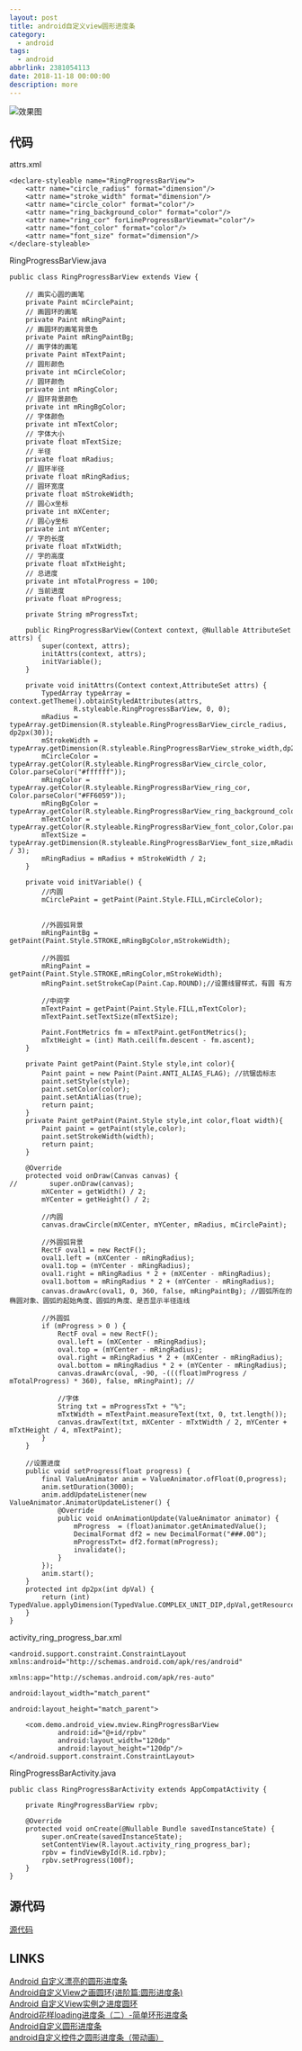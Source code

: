 ```yaml
---
layout: post
title: android自定义view圆形进度条
category: 
  - android
tags: 
  - android
abbrlink: 2381054113
date: 2018-11-18 00:00:00
description: more
---
```


![效果图](https://coding.net/u/tea9/p/image/git/raw/master/blog_img/24/03.jpg)

## 代码

attrs.xml  

    <declare-styleable name="RingProgressBarView">
        <attr name="circle_radius" format="dimension"/>
        <attr name="stroke_width" format="dimension"/>
        <attr name="circle_color" format="color"/>
        <attr name="ring_background_color" format="color"/>
        <attr name="ring_cor" forLineProgressBarViewmat="color"/>
        <attr name="font_color" format="color"/>
        <attr name="font_size" format="dimension"/>
    </declare-styleable>


RingProgressBarView.java  

    public class RingProgressBarView extends View {

        // 画实心圆的画笔
        private Paint mCirclePaint;
        // 画圆环的画笔
        private Paint mRingPaint;
        // 画圆环的画笔背景色
        private Paint mRingPaintBg;
        // 画字体的画笔
        private Paint mTextPaint;
        // 圆形颜色
        private int mCircleColor;
        // 圆环颜色
        private int mRingColor;
        // 圆环背景颜色
        private int mRingBgColor;
        // 字体颜色
        private int mTextColor;
        // 字体大小
        private float mTextSize;
        // 半径
        private float mRadius;
        // 圆环半径
        private float mRingRadius;
        // 圆环宽度
        private float mStrokeWidth;
        // 圆心x坐标
        private int mXCenter;
        // 圆心y坐标
        private int mYCenter;
        // 字的长度
        private float mTxtWidth;
        // 字的高度
        private float mTxtHeight;
        // 总进度
        private int mTotalProgress = 100;
        // 当前进度
        private float mProgress;

        private String mProgressTxt;

        public RingProgressBarView(Context context, @Nullable AttributeSet attrs) {
            super(context, attrs);
            initAttrs(context, attrs);
            initVariable();
        }

        private void initAttrs(Context context,AttributeSet attrs) {
            TypedArray typeArray = context.getTheme().obtainStyledAttributes(attrs,
                    R.styleable.RingProgressBarView, 0, 0);
            mRadius = typeArray.getDimension(R.styleable.RingProgressBarView_circle_radius, dp2px(30));
            mStrokeWidth = typeArray.getDimension(R.styleable.RingProgressBarView_stroke_width,dp2px(6));
            mCircleColor = typeArray.getColor(R.styleable.RingProgressBarView_circle_color, Color.parseColor("#ffffff"));
            mRingColor = typeArray.getColor(R.styleable.RingProgressBarView_ring_cor, Color.parseColor("#FF6059"));
            mRingBgColor = typeArray.getColor(R.styleable.RingProgressBarView_ring_background_color,Color.parseColor("#E3E2E2"));
            mTextColor = typeArray.getColor(R.styleable.RingProgressBarView_font_color,Color.parseColor("#2E3D45"));
            mTextSize = typeArray.getDimension(R.styleable.RingProgressBarView_font_size,mRadius / 3);
            mRingRadius = mRadius + mStrokeWidth / 2;
        }

        private void initVariable() {
            //内圆
            mCirclePaint = getPaint(Paint.Style.FILL,mCircleColor);


            //外圆弧背景
            mRingPaintBg = getPaint(Paint.Style.STROKE,mRingBgColor,mStrokeWidth);

            //外圆弧
            mRingPaint = getPaint(Paint.Style.STROKE,mRingColor,mStrokeWidth);
            mRingPaint.setStrokeCap(Paint.Cap.ROUND);//设置线冒样式，有圆 有方

            //中间字
            mTextPaint = getPaint(Paint.Style.FILL,mTextColor);
            mTextPaint.setTextSize(mTextSize);

            Paint.FontMetrics fm = mTextPaint.getFontMetrics();
            mTxtHeight = (int) Math.ceil(fm.descent - fm.ascent);
        }

        private Paint getPaint(Paint.Style style,int color){
            Paint paint = new Paint(Paint.ANTI_ALIAS_FLAG); //抗锯齿标志
            paint.setStyle(style);
            paint.setColor(color);
            paint.setAntiAlias(true);
            return paint;
        }
        private Paint getPaint(Paint.Style style,int color,float width){
            Paint paint = getPaint(style,color);
            paint.setStrokeWidth(width);
            return paint;
        }

        @Override
        protected void onDraw(Canvas canvas) {
    //        super.onDraw(canvas);
            mXCenter = getWidth() / 2;
            mYCenter = getHeight() / 2;

            //内圆
            canvas.drawCircle(mXCenter, mYCenter, mRadius, mCirclePaint);

            //外圆弧背景
            RectF oval1 = new RectF();
            oval1.left = (mXCenter - mRingRadius);
            oval1.top = (mYCenter - mRingRadius);
            oval1.right = mRingRadius * 2 + (mXCenter - mRingRadius);
            oval1.bottom = mRingRadius * 2 + (mYCenter - mRingRadius);
            canvas.drawArc(oval1, 0, 360, false, mRingPaintBg); //圆弧所在的椭圆对象、圆弧的起始角度、圆弧的角度、是否显示半径连线

            //外圆弧
            if (mProgress > 0 ) {
                RectF oval = new RectF();
                oval.left = (mXCenter - mRingRadius);
                oval.top = (mYCenter - mRingRadius);
                oval.right = mRingRadius * 2 + (mXCenter - mRingRadius);
                oval.bottom = mRingRadius * 2 + (mYCenter - mRingRadius);
                canvas.drawArc(oval, -90, -(((float)mProgress / mTotalProgress) * 360), false, mRingPaint); //

                //字体
                String txt = mProgressTxt + "%";
                mTxtWidth = mTextPaint.measureText(txt, 0, txt.length());
                canvas.drawText(txt, mXCenter - mTxtWidth / 2, mYCenter + mTxtHeight / 4, mTextPaint);
            }
        }

        //设置进度
        public void setProgress(float progress) {
            final ValueAnimator anim = ValueAnimator.ofFloat(0,progress);
            anim.setDuration(3000);
            anim.addUpdateListener(new ValueAnimator.AnimatorUpdateListener() {
                @Override
                public void onAnimationUpdate(ValueAnimator animator) {
                    mProgress  = (float)animator.getAnimatedValue();
                    DecimalFormat df2 = new DecimalFormat("###.00");
                    mProgressTxt= df2.format(mProgress);
                    invalidate();
                }
            });
            anim.start();
        }
        protected int dp2px(int dpVal) {
            return (int) TypedValue.applyDimension(TypedValue.COMPLEX_UNIT_DIP,dpVal,getResources().getDisplayMetrics());
        }
    }


activity_ring_progress_bar.xml  

    <android.support.constraint.ConstraintLayout xmlns:android="http://schemas.android.com/apk/res/android"
                                                 xmlns:app="http://schemas.android.com/apk/res-auto"
                                                 android:layout_width="match_parent"
                                                 android:layout_height="match_parent">

        <com.demo.android_view.mview.RingProgressBarView
                android:id="@+id/rpbv"
                android:layout_width="120dp"
                android:layout_height="120dp"/>
    </android.support.constraint.ConstraintLayout>

RingProgressBarActivity.java  

    public class RingProgressBarActivity extends AppCompatActivity {

        private RingProgressBarView rpbv;

        @Override
        protected void onCreate(@Nullable Bundle savedInstanceState) {
            super.onCreate(savedInstanceState);
            setContentView(R.layout.activity_ring_progress_bar);
            rpbv = findViewById(R.id.rpbv);
            rpbv.setProgress(100f);
        }
    }


## 源代码
[源代码](https://github.com/tea9/android_view)  

## LINKS
[Android 自定义漂亮的圆形进度条](https://blog.csdn.net/qq_32519693/article/details/76726525)  
[Android自定义View之画圆环(进阶篇:圆形进度条)](https://blog.csdn.net/zhangqunshuai/article/details/80760277)  
[Android 自定义View实例之进度圆环](https://blog.csdn.net/mengks1987/article/details/77771465)  
[Android花样loading进度条（二）-简单环形进度条](https://blog.csdn.net/ahuyangdong/article/details/79942824)  
[Android自定义圆形进度条](https://www.jianshu.com/p/fd5616685d3d)  
[android自定义控件之圆形进度条（带动画）](https://blog.csdn.net/anonymousprogrammer/article/details/65634886)  

